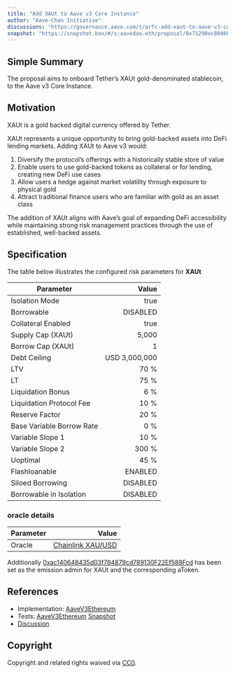 ```yaml
---
title: "Add XAUt to Aave v3 Core Instance"
author: "Aave-Chan Initiative"
discussions: "https://governance.aave.com/t/arfc-add-xaut-to-aave-v3-core-instance/22385"
snapshot: "https://snapshot.box/#/s:aavedao.eth/proposal/0x71290ec88466d70c071d0dcb93c230c298f69e8c7688af94cedcc1236bf14876"
---
```


## Simple Summary

The proposal aims to onboard Tether’s XAUt gold-denominated stablecoin, to the Aave v3 Core Instance.

## Motivation

XAUt is a gold backed digital currency offered by Tether.

XAUt represents a unique opportunity to bring gold-backed assets into DeFi lending markets. Adding XAUt to Aave v3 would:

1. Diversify the protocol’s offerings with a historically stable store of value
2. Enable users to use gold-backed tokens as collateral or for lending, creating new DeFi use cases
3. Allow users a hedge against market volatility through exposure to physical gold
4. Attract traditional finance users who are familiar with gold as an asset class

The addition of XAUt aligns with Aave’s goal of expanding DeFi accessibility while maintaining strong risk management practices through the use of established, well-backed assets.

## Specification

The table below illustrates the configured risk parameters for **XAUt**

| Parameter                 |                                      Value |
| ------------------------- | -----------------------------------------: |
| Isolation Mode            |                                       true |
| Borrowable                |                                   DISABLED |
| Collateral Enabled        |                                       true |
| Supply Cap (XAUt)         |                                      5,000 |
| Borrow Cap (XAUt)         |                                          1 |
| Debt Ceiling              |                              USD 3,000,000 |
| LTV                       |                                       70 % |
| LT                        |                                       75 % |
| Liquidation Bonus         |                                        6 % |
| Liquidation Protocol Fee  |                                       10 % |
| Reserve Factor            |                                       20 % |
| Base Variable Borrow Rate |                                        0 % |
| Variable Slope 1          |                                       10 % |
| Variable Slope 2          |                                      300 % |
| Uoptimal                  |                                       45 % |
| Flashloanable             |                                    ENABLED |
| Siloed Borrowing          |                                   DISABLED |
| Borrowable in Isolation   |                                   DISABLED |


### oracle details

| Parameter                 |                                                                                         Value |
| ------------------------- | --------------------------------------------------------------------------------------------: |
| Oracle                    | [Chainlink XAU/USD](https://etherscan.io/address/0x214eD9Da11D2fbe465a6fc601a91E62EbEc1a0D6)  |

Additionally [0xac140648435d03f784879cd789130F22Ef588Fcd](https://etherscan.io/address/0xac140648435d03f784879cd789130F22Ef588Fcd) has been set as the emission admin for XAUt and the corresponding aToken.

## References

- Implementation: [AaveV3Ethereum](https://github.com/bgd-labs/aave-proposals-v3/blob/main/src/20250818_AaveV3Ethereum_AddXAUtToAaveV3CoreInstance/AaveV3Ethereum_AddXAUtToAaveV3CoreInstance_20250818.sol)
- Tests: [AaveV3Ethereum](https://github.com/bgd-labs/aave-proposals-v3/blob/main/src/20250818_AaveV3Ethereum_AddXAUtToAaveV3CoreInstance/AaveV3Ethereum_AddXAUtToAaveV3CoreInstance_20250818.t.sol)
  [Snapshot](https://snapshot.box/#/s:aavedao.eth/proposal/0x71290ec88466d70c071d0dcb93c230c298f69e8c7688af94cedcc1236bf14876)
- [Discussion](https://governance.aave.com/t/arfc-add-xaut-to-aave-v3-core-instance/22385)

## Copyright

Copyright and related rights waived via [CC0](https://creativecommons.org/publicdomain/zero/1.0/).
